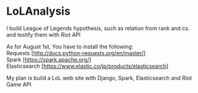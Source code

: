 # LoLAnalysis
I build League of Legends hypothesis, such as relation from rank and cs. and testify them with Riot API

As for August 1st, You have to install the following:  
Requests [http://docs.python-requests.org/en/master/]  
Spark [https://spark.apache.org/]  
Elasticsearch [https://www.elastic.co/jp/products/elasticsearch]

My plan is build a LoL web site with Django, Spark, Elasticsearch and Riot Game API
